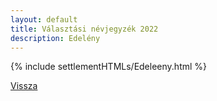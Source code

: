 ```yaml
---
layout: default
title: Választási névjegyzék 2022
description: Edelény
---
```


{% include settlementHTMLs/Edeleeny.html %}

[Vissza](./)